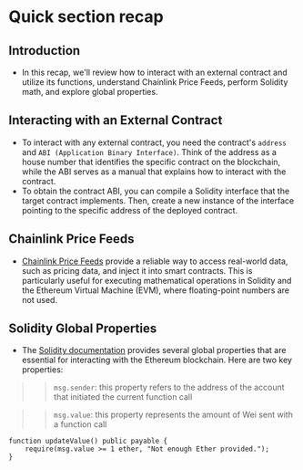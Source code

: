 # Quick section recap

## Introduction
- In this recap, we'll review how to interact with an external contract and utilize its functions, understand Chainlink Price Feeds, perform Solidity math, and explore global properties.

## Interacting with an External Contract
- To interact with any external contract, you need the contract's `address` and `ABI (Application Binary Interface)`. Think of the address as a house number that identifies the specific contract on the blockchain, while the ABI serves as a manual that explains how to interact with the contract.
- To obtain the contract ABI, you can compile a Solidity interface that the target contract implements. Then, create a new instance of the interface pointing to the specific address of the deployed contract.

## Chainlink Price Feeds
- [Chainlink Price Feeds](https://docs.chain.link/data-feeds/price-feeds) provide a reliable way to access real-world data, such as pricing data, and inject it into smart contracts. This is particularly useful for executing mathematical operations in Solidity and the Ethereum Virtual Machine (EVM), where floating-point numbers are not used.

## Solidity Global Properties
- The [Solidity documentation](https://docs.soliditylang.org/en/latest/cheatsheet.html#block-and-transaction-properties) provides several global properties that are essential for interacting with the Ethereum blockchain. Here are two key properties:

>> `msg.sender`: this property refers to the address of the account that initiated the current function call

>> `msg.value`: this property represents the amount of Wei sent with a function call

```
function updateValue() public payable {
    require(msg.value >= 1 ether, "Not enough Ether provided.");
}
```
